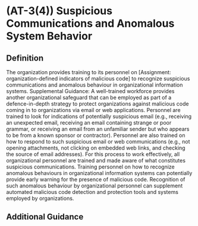 
# (AT-3(4)) Suspicious Communications and Anomalous System Behavior

## Definition

The organization provides training to its personnel on [Assignment: organization-defined indicators of malicious code] to recognize suspicious communications and anomalous behaviour in organizational information systems.
Supplemental Guidance: A well-trained workforce provides another organizational safeguard that can be employed as part of a defence-in-depth strategy to protect organizations against malicious code coming in to organizations via email or web applications. Personnel are trained to look for indications of potentially suspicious email (e.g., receiving an unexpected email, receiving an email containing strange or poor grammar, or receiving an email from an unfamiliar sender but who appears to be from a known sponsor or contractor). Personnel are also trained on how to respond to such suspicious email or web communications (e.g., not opening attachments, not clicking on embedded web links, and checking the source of email addresses). For this process to work effectively, all organizational personnel are trained and made aware of what constitutes suspicious communications. Training personnel on how to recognize anomalous behaviours in organizational information systems can potentially provide early warning for the presence of malicious code. Recognition of such anomalous behaviour by organizational personnel can supplement automated malicious code detection and protection tools and systems employed by organizations.

## Additional Guidance


